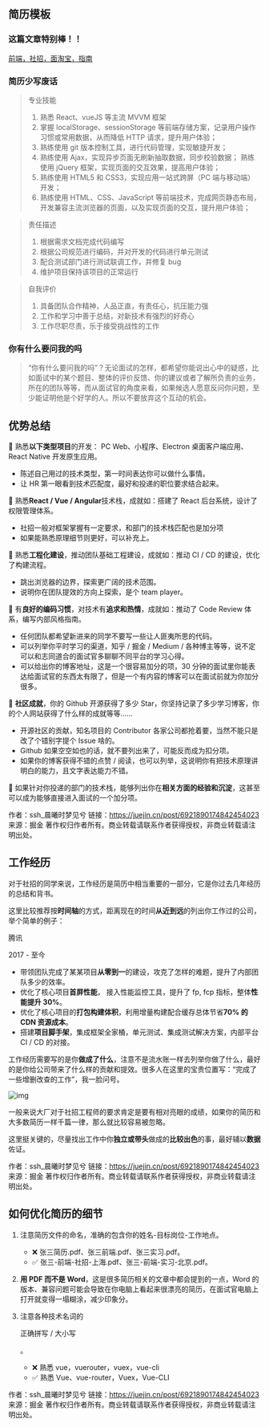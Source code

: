 ## 简历模板

### 这篇文章特别棒！！

[前端，社招，面淘宝，指南](https://juejin.cn/post/6922623997980966926)



### 简历少写废话

> 专业技能
>
> 1. 熟悉 React、vueJS 等主流 MVVM 框架
> 2. 掌握 localStorage、sessionStorage 等前端存储方案，记录用户操作习惯或常用数据，从而降低 HTTP 请求，提升用户体验；
> 3. 熟练使用 git 版本控制工具，进行代码管理，实现敏捷开发；
> 4. 熟练使用 Ajax，实现异步页面无刷新抽取数据，同步校验数据； 熟练使用 jQuery 框架，实现页面的交互效果，提高用户体验；
> 5. 熟练使用 HTML5 和 CSS3，实现应用一站式跨屏（PC 端与移动端）开发；
> 6. 熟练使用 HTML、CSS、JavaScript 等前端技术，完成网页静态布局，开发兼容主流浏览器的页面，以及实现页面的交互，提升用户体验；

> 责任描述
>
> 1. 根据需求文档完成代码编写
> 2. 根据公司规范进行编码，并对开发的代码进行单元测试
> 3. 配合测试部门进行测试联调工作，并修复 bug
> 4. 维护项目保持该项目的正常运行

> 自我评价
>
> 1. 具备团队合作精神，人品正直，有责任心，抗压能力强
> 2. 工作和学习中善于总结，对新技术有强烈的好奇心
> 3. 工作尽职尽责，乐于接受挑战性的工作



### 你有什么要问我的吗

>“你有什么要问我的吗”？无论面试的怎样，都希望你能说出心中的疑惑，比如面试中的某个题目、整体的评价反馈、你的建议或者了解所负责的业务，所在的团队等等，而从面试官的角度来看，如果候选人愿意反问你问题，至少能证明他是个好学的人。所以不要放弃这个互动的机会。



## 优势总结

🌟 熟悉**以下类型项目**的开发： PC Web、小程序、Electron 桌面客户端应用、React Native 开发原生应用。

- 陈述自己用过的技术类型，第一时间表达你可以做什么事情。
- 让 HR 第一眼看到技术匹配度，最好和投递的职位要求结合起来。

🌟 熟悉**React / Vue / Angular**技术栈，成就如：搭建了 React 后台系统，设计了权限管理体系。

- 社招一般对框架掌握有一定要求，和部门的技术栈匹配也是加分项
- 如果能熟悉原理细节则更好，可以补充上。

🌟 熟悉**工程化建设**，推动团队基础工程建设，成就如：推动 CI / CD 的建设，优化了构建流程。

- 跳出浏览器的边界，探索更广阔的技术范围。
- 说明你在团队提效的方向上探索，是个 team player。

🌟 有**良好的编码习惯**，对技术有**追求和热情**，成就如：推动了 Code Review 体系，编写内部风格指南。

- 任何团队都希望新进来的同学不要写一些让人匪夷所思的代码。
- 可以列举你平时学习的渠道，知乎 / 掘金 / Medium / 各种博主等等，说不定可以和志同道合的面试官多聊聊不同平台的学习心得。
- 可以给出你的博客地址，这是一个很容易加分的项，30 分钟的面试里你能表达给面试官的东西太有限了，但是一个有内容的博客可以在面试前就为你加分很多。

🌟 **社区成就**，你的 Github 开源获得了多少 Star，你坚持记录了多少学习博客，你的个人网站获得了什么样的成就等等……

- 开源社区的贡献，知名项目的 Contributor 各家公司都抢着要，当然不能只是改了个错别字提个 Issue 啥的。
- Github 如果空空如也的话，就不要列出来了，可能反而成为扣分项。
- 如果你的博客获得不错的点赞 / 阅读，也可以列举，这说明你有把技术原理讲明白的能力，且文字表达能力不错。

🌟 如果针对你投递的部门的技术栈，能够列出你在**相关方面的经验和沉淀**，这甚至可以成为能够直接进入面试的一个加分项。


作者：ssh_晨曦时梦见兮
链接：https://juejin.cn/post/6921890174842454023
来源：掘金
著作权归作者所有。商业转载请联系作者获得授权，非商业转载请注明出处。



## 工作经历

对于社招的同学来说，工作经历是简历中相当重要的一部分，它是你过去几年经历的总结和背书。

这里比较推荐按**时间轴**的方式，距离现在的时间**从近到远**的列出你工作过的公司，举个简单的例子：

腾讯

2017 - 至今

- 带领团队完成了某某项目**从零到一**的建设，攻克了怎样的难题，提升了内部团队多少的效率。
- 优化了核心项目**首屏性能**， 接入性能监控工具，提升了 fp, fcp 指标，整体**性能提升 30%**。
- 优化了核心项目的**打包构建体积**，利用增量构建配合缓存总体节省**70% 的 CDN 资源成本**。
- 搭建**项目脚手架**，集成框架全家桶，单元测试、集成测试解决方案，内部平台 CI / CD 的对接。

工作经历需要写的是你**做成了什么**，注意不是流水账一样去列举你做了什么，最好的是你给公司带来了什么样的贡献和提效。很多人在这里的宝贵位置写：“完成了一些增删改查的工作”，我一脸问号。

![img](https://p9-juejin.byteimg.com/tos-cn-i-k3u1fbpfcp/2eac2a88ba6148fb8d1c7698bc0bc0fa~tplv-k3u1fbpfcp-watermark.image)

一般来说大厂对于社招工程师的要求肯定是要有相对亮眼的成绩，如果你的简历和大多数简历一样千篇一律，那么就比较容易被忽略。

这里挺关键的，尽量找出工作中你**独立或带头**做成的**比较出色**的事，最好辅以**数据**佐证。

作者：ssh_晨曦时梦见兮
链接：https://juejin.cn/post/6921890174842454023
来源：掘金
著作权归作者所有。商业转载请联系作者获得授权，非商业转载请注明出处。



## 如何优化简历的细节

1. 注意简历文件的命名，准确的包含你的姓名-目标岗位-工作地点。

   - ❌ 张三简历.pdf、张三前端.pdf、张三实习.pdf。
   - ✅ 张三-前端-社招-上海.pdf、张三-前端-实习-北京.pdf。

2. **用 PDF 而不是 Word**，这是很多简历相关的文章中都会提到的一点，Word 的版本、兼容问题可能会导致在你电脑上看起来很漂亮的简历，在面试官电脑上打开就变得一塌糊涂，减少印象分。

3. 注意各种技术名词的

   正确拼写 / 大小写

   。

   - ❌ 熟悉 vue，vuerouter，vuex，vue-cli
   - ✅ 熟悉 Vue、vue-router，Vuex，Vue-CLI


作者：ssh_晨曦时梦见兮
链接：https://juejin.cn/post/6921890174842454023
来源：掘金
著作权归作者所有。商业转载请联系作者获得授权，非商业转载请注明出处。
